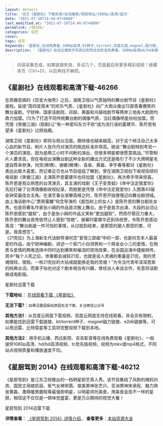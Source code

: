 ```yaml
---
layout: default
title: '综艺《星剧社》下载资源/在线播放/视频地址/1080p/高清/蓝光'
date: "2021-07-10T14:40:07+0800"
last_modified_at: "2021-07-10T14:40:07+0800"
permalink: /46266/
categories: 综艺
cover:
tags: 综艺
keywords: '星剧社,在线免费看,1080p高清,bt种子,torrent,百度云盘,magnet,磁力链,迅雷下载资源'
description: '《星剧社》在线云播放手机西瓜影院吉吉影音免费看，1080p高清bd/hd未删减完整版和tc抢先枪版，mkv/mp4格式，附带bt/torrent种子、magnet/磁力链、百度云盘、网盘资源迅雷下载链接'
---
```


>内容采集生成，如果链接失效，多试几个，页面最后有更多精彩视频！收藏本页（Ctrl+D)，以后再找不麻烦。


## 《星剧社》在线观看和高清下载-46266

在奇趣恶搞的《百变大咖秀》之后，湖南卫视以气质独特的舞台剧节目《星剧社》接档，延续“周四变周末&rdquo;的欢乐气质，《星剧社》向广大观众推出12部青春爆笑的舞台喜剧，宁财神、国家话剧院、邓超、黄磊和乌镇戏剧节等两岸三地各大剧团均鼎力加盟。[1]为了打造不同传统舞台剧的偶像气质，当红偶像明星纷纷加盟。而凭借《笑傲江湖》(观剧)让&ldquo;有一种爱叫东方不败&rdquo;成为流行语的霍建华、陈乔恩有望来《星剧社》过把戏瘾。</p>湖南卫视《星剧社》即将与观众见面，期待值也越来越高，对于这个倾注自己太多心血的新节目，制片人张丹丹对演员的挑选标准非常高。她说:“舞台剧特别考验一个演员的演技，因为是两三小时不间断的演出，但很多明星都很愿意挑战。&rdquo;尽管制片人要求高，但在电视台演舞台剧这种全新的播出方式还是吸引了不少大牌明星毛遂自荐来参演，何炅(微博)、谢娜(微博)、袁泉、黄磊、李宇春等都对《星剧社》表达出极大喜爱。而记者近日也从节目组组了解到，曾在湖南卫视创下收视佳绩的电视剧《笑傲江湖》主演陈乔恩霍建华也将加盟《星剧社》，再次牵手带来惊喜。<br />陈乔恩是观众熟悉的台湾演员，其主演的戏剧《王子变青蛙》《命中注定我爱你》先后打破了台湾偶像剧收视纪录，而她更是凭借《命中注定我爱你》入围第43届金钟奖最佳女主角。在演艺事业渐攀高峰之时，陈乔恩开始慢慢迈向舞台剧领域。<br />由上海话剧中心&ldquo;票房蜜糖”何念导演的《面包树上的女人》是陈乔恩的舞台剧处女秀，也是将著名作家张小娴的作品首次搬上舞台。由于是首次出演，大段的台词让陈乔恩感到“腿软”，由于是张小娴的作品又笑称&ldquo;更加腿软”。然而尽管压力重大，陈乔恩的舞台首秀依然让人感到“惊艳”，谢幕时霍建华还到场祝贺，令陈乔恩感动落泪：“舞台剧是一件可怕的事情，从过程到结束，是那麼的磨人那麼的累，可是。我竟想念&rdquo;。<br />《21克拉》为上海新生代话剧导演何念&ldquo;爱情三部曲&rdquo;中的一部，也是何念本人最喜爱的作品，由宁财神编剧，讲述一个抠门小白领男和一个拜金女小三的爱情，在物质与爱情的两难选择中同时达到爆笑和催泪的现场效果，在全国巡演中捷报频传。其中&ldquo;每个人死之后，体重都会减轻21克，也就是说人灵魂的重量是21克，我的灵魂很轻，很贱，一枚21克拉的大钻戒就能换走我的灵魂！&rdquo;为令当代青年深深思索的经典台词。而章子怡也对这个剧本相当有兴趣，曾经派人来谈合作，有意将话剧做成电影版。<br />


星剧社迅雷下载

**下载地址**： [在线观看下载 《星剧社》](https://www.993dy.com//vod-detail-id-3580.html) 


**无法下载?**：`如果迅雷因版权原因无法下载，关注微信公众号 `

**其他方法1**：从百度云网盘下载视频，百度云网盘支持在线观看，非会员有限制，如果能找到迅雷下载链接、bt/torrent种子、magnet磁力链接、e2dk链接等，可以用迅雷、比特彗星等工具将完整视频下载到本地。

**其他方法2**：用手机云播、西瓜影院、吉吉影音等在线免费观看《星剧社》，一般提供1080p高清、hd/bd高清视频、tc抢先版视频，视频为mkv或mp4格式，不同站点视频质量和播放速度不同。


## 《星厨驾到 2014》在线观看和高清下载-46212

《星厨驾到》是江苏卫视推出的一档明星厨艺真人秀。该节目集结了风韵的辣妈刘孜、国民丈母娘凯丽、氧气女神宋茜、俊美男神张艺兴、亚洲男神宋承宪、魅力熟爸黄磊、激萌暖男鹿晗等最强势明星，以明星烘托美食，用美食呈现不一样的星厨，相信这不仅仅是一顿味觉盛宴，更是万众期待的视觉大餐！


星厨驾到 2014迅雷下载

**详情查看**： [《星厨驾到 2014》详情介绍](/movie/46212/)， **查看更多**：[本站资源大全](/movie/t/all/)

